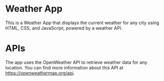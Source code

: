 # Weather App

This is a Weather App that displays the current weather for any city using HTML, CSS, and JavaScript, powered by a weather API.

# APIs

The app uses the OpenWeather API to retrieve weather data for any location. You can find more information about this API at https://openweathermap.org/api.
